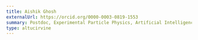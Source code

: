 ```yaml
---
title: Aishik Ghosh
externalUrl: https://orcid.org/0000-0003-0819-1553
summary: Postdoc, Experimental Particle Physics, Artificial Intelligence
type: altucirvine
---
```


